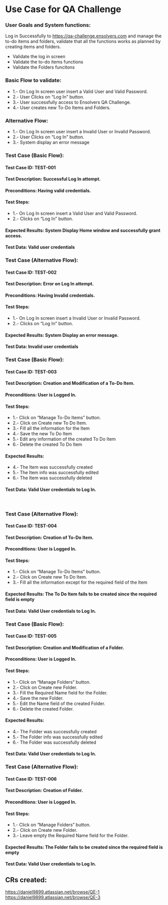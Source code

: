 # Use Case for QA Challenge

### User Goals and System functions:
Log in Successfully to https://qa-challenge.ensolvers.com and manage the to-do items and folders, validate that all the functions works as planned by creating items and folders.
  -	Validate the log in screen
  -	Validate the to-do items functions
  -	Validate the Folders funcitons

### Basic Flow to validate:
  - 1.- On Log In screen user insert a Valid User and Valid Password.
  - 2.- User Clicks on “Log In” button.
  - 3.- User successfully access to Ensolvers QA Challenge.
  - 4.- User creates new To-Do Items and Folders.

### Alternative Flow:
 - 1.- On Log In screen user insert a Invalid User or Invalid Password.
 - 2.- User Clicks on “Log In” button.
 - 3.- System display an error message

### Test Case (Basic Flow):
#### Test Case ID: TEST-001
#### Test Description: Successful Log In attempt.
#### Preconditions: Having valid credentials.
#### Test Steps:
- 1.- On Log In screen insert a Valid User and Valid Password.
- 2.- Clicks on “Log In” button.
#### Expected Results: System Display Home window and successfully grant access.
#### Test Data: Valid user credentials

### Test Case (Alternative Flow):
#### Test Case ID: TEST-002
#### Test Description: Error on Log In attempt.
#### Preconditions: Having Invalid credentials.
#### Test Steps:
- 1.- On Log In screen insert a Invalid User or Invalid Password.
- 2.- Clicks on “Log In” button.
#### Expected Results: System Display an error message.
#### Test Data: Invalid user credentials

### Test Case (Basic Flow):
#### Test Case ID: TEST-003
#### Test Description: Creation and Modification of a To-Do Item.
#### Preconditions: User is Logged In.
#### Test Steps:
- 1.- Click on “Manage To-Do Items” button.
- 2.- Click on Create new To Do Item.
- 3.- Fill all the information for the Item
- 4.- Save the new To Do Item
- 5.- Edit any information of the created To Do Item
- 6.- Delete the created To Do Item
#### Expected Results: 
- 4.- The Item was successfully created
- 5.- The Item info was successfully edited
- 6.- The Item was successfully deleted
#### Test Data: Valid User credentials to Log In.
 
### Test Case (Alternative Flow):
#### Test Case ID: TEST-004
#### Test Description: Creation of To-Do Item.
#### Preconditions: User is Logged In.
#### Test Steps:
- 1.- Click on “Manage To-Do Items” button.
- 2.- Click on Create new To Do Item.
- 3.- Fill all the information except for the required field of the Item
#### Expected Results: The To Do Item fails to be created since the required field is empty
#### Test Data: Valid User credentials to Log In.

### Test Case (Basic Flow):
#### Test Case ID: TEST-005
#### Test Description: Creation and Modification of a Folder.
#### Preconditions: User is Logged In.
#### Test Steps:
- 1.- Click on “Manage Folders” button.
- 2.- Click on Create new Folder.
- 3.- Fill the Required Name field for the Folder.
- 4.- Save the new Folder.
- 5.- Edit the Name field of the created Folder.
- 6.- Delete the created Folder.
#### Expected Results: 
- 4.- The Folder was successfully created
- 5.- The Folder info was successfully edited
- 6.- The Folder was successfully deleted
#### Test Data: Valid User credentials to Log In.


### Test Case (Alternative Flow):
#### Test Case ID: TEST-006
#### Test Description: Creation of Folder.
#### Preconditions: User is Logged In.
#### Test Steps:
- 1.- Click on “Manage Folders” button.
- 2.- Click on Create new Folder.
- 3.- Leave empty the Required Name field for the Folder.
#### Expected Results: The Folder fails to be created since the required field is empty
#### Test Data: Valid User credentials to Log In.

## CRs created:
https://daniel9899.atlassian.net/browse/QE-1
https://daniel9899.atlassian.net/browse/QE-3



